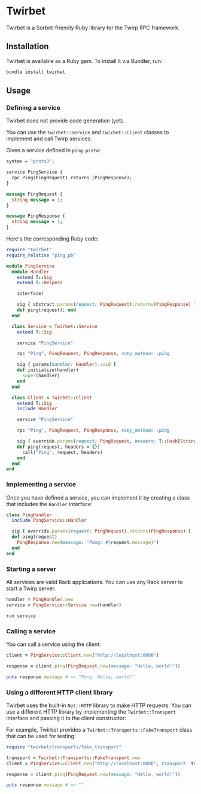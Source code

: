 # Twirbet

Twirbet is a Sorbet-friendly Ruby library for the Twirp RPC framework.

## Installation

Twirbet is available as a Ruby gem. To install it via Bundler, run:

```sh
bundle install twirbet
```

## Usage

### Defining a service

Twirbet does not provide code generation (yet).

You can use the `Twirbet::Service` and `Twirbet::Client` classes to implement
and call Twirp services.

Given a service defined in `ping.proto`:

```protobuf
syntax = "proto3";

service PingService {
  rpc Ping(PingRequest) returns (PingResponse);
}

message PingRequest {
  string message = 1;
}

message PingResponse {
  string message = 1;
}
```

Here's the corresponding Ruby code:

```ruby
require "twirbet"
require_relative "ping_pb"

module PingService
  module Handler
    extend T::Sig
    extend T::Helpers

    interface!

    sig { abstract.params(request: PingRequest).returns(PingResponse) }
    def ping(request); end
  end

  class Service < Twirbet::Service
    extend T::Sig

    service "PingService"

    rpc "Ping", PingRequest, PingResponse, ruby_method: :ping

    sig { params(handler: Handler).void }
    def initialize(handler)
      super(handler)
    end
  end

  class Client < Twirbet::Client
    extend T::Sig
    include Handler

    service "PingService"

    rpc "Ping", PingRequest, PingResponse, ruby_method: :ping

    sig { override.params(request: PingRequest, headers: T::Hash[String, String]).returns(PingResponse) }
    def ping(request, headers = {})
      call("Ping", request, headers)
    end
  end
end
```

### Implementing a service

Once you have defined a service, you can implement it by creating a class that
includes the `Handler` interface:

```ruby
class PingHandler
  include PingService::Handler

  sig { override.params(request: PingRequest).returns(PingResponse) }
  def ping(request)
    PingResponse.new(message: "Pong: #{request.message}")
  end
end
```

### Starting a server

All services are valid Rack applications. You can use any Rack server to start a
Twirp server.

```ruby
handler = PingHandler.new
service = PingService::Service.new(handler)

run service
```

### Calling a service

You can call a service using the client:

```ruby
client = PingService::Client.new("http://localhost:8080")

response = client.ping(PingRequest.new(message: "Hello, world!"))

puts response.message # => "Pong: Hello, world!"
```

### Using a different HTTP client library

Twirbet uses the built-in `Net::HTTP` library to make HTTP requests. You can use
a different HTTP library by implementing the `Twirbet::Transport` interface and
passing it to the client constructor:

For example, Twirbet provides a `Twirbet::Transports::FakeTransport` class that
can be used for testing:

```ruby
require "twirbet/transports/fake_transport"

transport = Twirbet::Transports::FakeTransport.new
client = PingService::Client.new("http://localhost:8080", transport: transport)

response = client.ping(PingRequest.new(message: "Hello, world!"))

puts response.message # => ""
```
